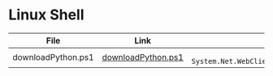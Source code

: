 # Linux Shell
| File | Link | PS Url |
|:---------:|:----------:|:---------:
|downloadPython.ps1|[downloadPython.ps1](https://github.com/rshnGhost/testing/blob/main/downloadPython.ps1)|```markdown iex ((New-Object System.Net.WebClient).DownloadString('https://git.io/JR4jF'))```|

